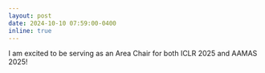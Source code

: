 ```yaml
---
layout: post
date: 2024-10-10 07:59:00-0400
inline: true
---
```



I am excited to be serving as an Area Chair for both ICLR 2025 and AAMAS 2025!

